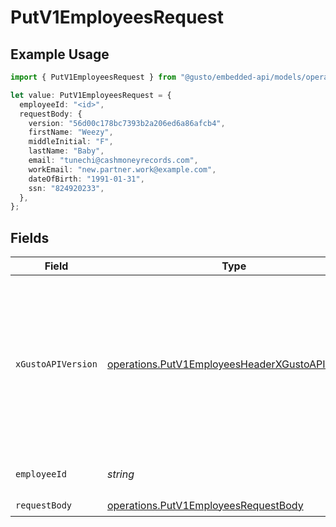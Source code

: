# PutV1EmployeesRequest

## Example Usage

```typescript
import { PutV1EmployeesRequest } from "@gusto/embedded-api/models/operations/putv1employees.js";

let value: PutV1EmployeesRequest = {
  employeeId: "<id>",
  requestBody: {
    version: "56d00c178bc7393b2a206ed6a86afcb4",
    firstName: "Weezy",
    middleInitial: "F",
    lastName: "Baby",
    email: "tunechi@cashmoneyrecords.com",
    workEmail: "new.partner.work@example.com",
    dateOfBirth: "1991-01-31",
    ssn: "824920233",
  },
};
```

## Fields

| Field                                                                                                                                                                                                                        | Type                                                                                                                                                                                                                         | Required                                                                                                                                                                                                                     | Description                                                                                                                                                                                                                  |
| ---------------------------------------------------------------------------------------------------------------------------------------------------------------------------------------------------------------------------- | ---------------------------------------------------------------------------------------------------------------------------------------------------------------------------------------------------------------------------- | ---------------------------------------------------------------------------------------------------------------------------------------------------------------------------------------------------------------------------- | ---------------------------------------------------------------------------------------------------------------------------------------------------------------------------------------------------------------------------- |
| `xGustoAPIVersion`                                                                                                                                                                                                           | [operations.PutV1EmployeesHeaderXGustoAPIVersion](../../models/operations/putv1employeesheaderxgustoapiversion.md)                                                                                                           | :heavy_minus_sign:                                                                                                                                                                                                           | Determines the date-based API version associated with your API call. If none is provided, your application's [minimum API version](https://docs.gusto.com/embedded-payroll/docs/api-versioning#minimum-api-version) is used. |
| `employeeId`                                                                                                                                                                                                                 | *string*                                                                                                                                                                                                                     | :heavy_check_mark:                                                                                                                                                                                                           | The UUID of the employee                                                                                                                                                                                                     |
| `requestBody`                                                                                                                                                                                                                | [operations.PutV1EmployeesRequestBody](../../models/operations/putv1employeesrequestbody.md)                                                                                                                                 | :heavy_check_mark:                                                                                                                                                                                                           | N/A                                                                                                                                                                                                                          |